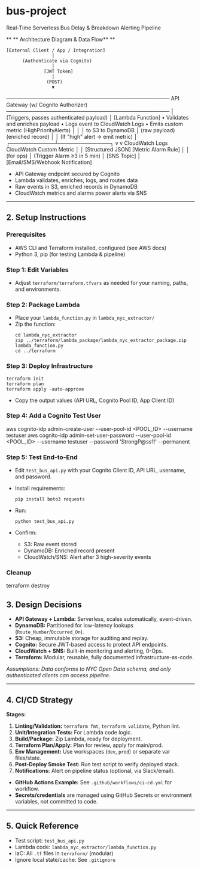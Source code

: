 # bus-project
Real-Time Serverless Bus Delay &amp; Breakdown Alerting Pipeline

**
                   ** Architecture Diagram & Data Flow**
 **
 
    [External Client / App / Integration]
                     │
          (Authenticate via Cognito)
                     │
                  [JWT Token]
                     │
                   (POST)
                     ▼
────────────────────────────────────────────
          API Gateway (w/ Cognito Authorizer)
────────────────────────────────────────────
                     │
      (Triggers, passes authenticated payload)
                     │
                 [Lambda Function]
                  • Validates and enriches payload
                  • Logs event to CloudWatch Logs
                  • Emits custom metric (HighPriorityAlerts)
                     │             │            │
                 to S3         to DynamoDB      │
             (raw payload)   (enriched record)  │
                                               │
                                      (If "high" alert → emit metric)
                                               │
                                  ┌────────────┴──────────────┐
                                  v                           v
                         CloudWatch Logs            CloudWatch Custom Metric
                                  │                           │
                        [Structured JSON]               [Metric Alarm Rule]
                                  │                           │
                               (for ops)                      │
                                               (Trigger Alarm ≥3 in 5 min)
                                                               │
                                                        [SNS Topic]
                                                               │
                                                  [Email/SMS/Webhook Notification]


                                       

- API Gateway endpoint secured by Cognito
- Lambda validates, enriches, logs, and routes data
- Raw events in S3, enriched records in DynamoDB
- CloudWatch metrics and alarms power alerts via SNS

---

## 2. Setup Instructions

### **Prerequisites**
- AWS CLI and Terraform installed, configured (see AWS docs)
- Python 3, pip (for testing Lambda & pipeline)

### **Step 1: Edit Variables**
- Adjust `terraform/terraform.tfvars` as needed for your naming, paths, and environments.

### **Step 2: Package Lambda**
- Place your `lambda_function.py` in `lambda_nyc_extractor/`
- Zip the function:
    ```
    cd lambda_nyc_extractor
    zip ../terraform/lambda_package/lambda_nyc_extractor_package.zip lambda_function.py
    cd ../terraform
    ```

### **Step 3: Deploy Infrastructure**

    terraform init
    terraform plan
    terraform apply -auto-approve

- Copy the output values (API URL, Cognito Pool ID, App Client ID)

### **Step 4: Add a Cognito Test User**

aws cognito-idp admin-create-user --user-pool-id <POOL_ID> --username testuser
aws cognito-idp admin-set-user-password --user-pool-id <POOL_ID> --username testuser --password 'StrongP@ss1!' --permanent 

### **Step 5: Test End-to-End**
- Edit `test_bus_api.py` with your Cognito Client ID, API URL, username, and password.


- Install requirements:
    ```
    pip install boto3 requests
    ```
- Run:
    ```
    python test_bus_api.py
    ```
- Confirm:
    - S3: Raw event stored
    - DynamoDB: Enriched record present
    - CloudWatch/SNS: Alert after 3 high-severity events


### **Cleanup**
terraform destroy


## 3. Design Decisions

- **API Gateway + Lambda:** Serverless, scales automatically, event-driven.
- **DynamoDB:** Partitioned for low-latency lookups (`Route_Number`/`Occurred_On`).
- **S3:** Cheap, immutable storage for auditing and replay.
- **Cognito:** Secure JWT-based access to protect API endpoints.
- **CloudWatch + SNS:** Built-in monitoring and alerting, 0-Ops.
- **Terraform:** Modular, reusable, fully documented infrastructure-as-code.

*Assumptions: Data conforms to NYC Open Data schema, and only authenticated clients can access pipeline.*

---

## 4. CI/CD Strategy

**Stages:**
1. **Linting/Validation:** `terraform fmt`, `terraform validate`, Python lint.
2. **Unit/Integration Tests:** For Lambda code logic.
3. **Build/Package:** Zip Lambda, ready for deployment.
4. **Terraform Plan/Apply:** Plan for review, apply for main/prod.
5. **Env Management:** Use workspaces (`dev`, `prod`) or separate var files/state.
6. **Post-Deploy Smoke Test:** Run test script to verify deployed stack.
7. **Notifications:** Alert on pipeline status (optional, via Slack/email).

- **GitHub Actions Example:** See `.github/workflows/ci-cd.yml` for workflow.
- **Secrets/credentials** are managed using GitHub Secrets or environment variables, not committed to code.

---

## 5. Quick Reference

- Test script: `test_bus_api.py`
- Lambda code: `lambda_nyc_extractor/lambda_function.py`
- IaC: All `.tf` files in `terraform/` (modular)
- Ignore local state/cache: See `.gitignore`



